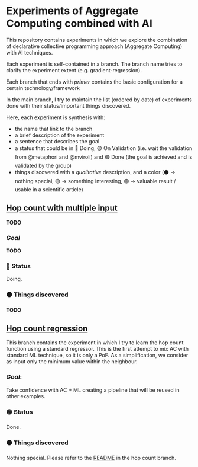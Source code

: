 # Experiments of Aggregate Computing combined with AI 

This repository contains experiments in which we explore the combination of declarative collective programming approach (Aggregate Computing)
with AI techniques.

Each experiment is self-contained in a branch. The branch name tries to clarify the experiment extent (e.g. gradient-regression).

Each branch that ends with *primer* contains the basic configuration for a certain technology/framework

In the main branch, I try to maintain the list (ordered by date) of experiments done with their status/important things discovered.

Here, each experiment is synthesis with:
- the name that link to the branch
- a brief description of the experiment
- a sentence that describes the goal
- a status that could be in :red_circle: Doing, :yellow_circle: On Validation (i.e. wait the validation from @metaphori and @mviroli) and :green_circle: Done (the goal is achieved and is validated by the group)
- things discovered with a *qualitative* description, and a color (:black_circle: -> nothing special, :yellow_circle: -> something interesting, :green_circle: -> valuable result / usable in a scientific article)

## [Hop count with multiple input](https://github.com/cric96/experiments-ac-with-learning/tree/hop-count-multiple-input)
**TODO**
### *Goal*
**TODO**
### :red_circle: Status
Doing.
### :black_circle: Things discovered
**TODO**

## [Hop count regression](https://github.com/cric96/experiments-ac-with-learning/tree/hop-count-regression)

This branch contains the experiment in which I try to learn the hop count function using a standard regressor. 
This is the first attempt to mix AC with standard ML technique, so it is only a PoF.
As a simplification, we consider as input only the minimum value within the neighbour.
### *Goal*: 
Take confidence with AC + ML creating a pipeline that will be reused in other examples.
### :green_circle: Status 
Done.
### :black_circle: Things discovered
Nothing special. Please refer to the [README](https://github.com/cric96/experiments-ac-with-learning/tree/hop-count-regression#readme) in the hop count branch.